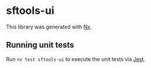 # sftools-ui

This library was generated with [Nx](https://nx.dev).

## Running unit tests

Run `nx test sftools-ui` to execute the unit tests via [Jest](https://jestjs.io).
